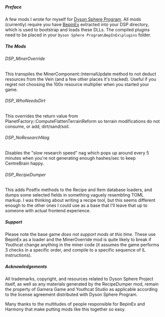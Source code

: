 ##### Preface

A few mods I wrote for myself for [Dyson Sphere Program](https://store.steampowered.com/app/1366540/Dyson_Sphere_Program/).  All mods (currently) require you have [BepinEx](https://bepinex.github.io/bepinex_docs/master/) extracted into your DSP directory, which is used to bootstrap and loads these DLLs.  The compiled plugins need to be placed in your `Dyson Sphere Program\BepInEx\plugins` folder.

##### The Mods

###### DSP_MinerOverride
This transpiles the MinerComponent::InternalUpdate method to not deduct resources from the Vein (and a few other places it's tracked).  Useful if you regret not choosing the 100x resource multiplier when you started your game.

###### DSP_WhoNeedsDirt
This overrides the return value from PlanetFactory::ComputeFlattenTerrainReform so terrain modifications do not consume, or add, dirt/sand/soil.

###### DSP_NoResearchNag
Disables the "slow research speed" nag which pops up around every 5 minutes when you're not generating enough hashes/sec to keep CentreBrain happy.

###### DSP_RecipeDumper
This adds Postfix methods to the Recipe and Item database loaders, and dumps some selected fields in something vaguely resembling TOML markup.  I was thinking about writing a recipe tool, but this seems different enough to the other ones I could use as a base that I'll leave that up to someone with actual frontend experience.

##### Support

Please note the base game _does not support mods at this time_. These use BepinEx as a loader and the MinerOverride mod is quite likely to break if Youthcat change anything in the miner code (it assumes the game performs 3 checks in a specific order, and compile to a specific sequence of IL instructions).

##### Acknowledgements

All trademarks, copyright, and resources related to Dyson Sphere Project itself, as well as any materials generated by the RecipeDumper mod, remain the property of Gamera Game and Youthcat Studio as applicable according to the license agreement distributed with Dyson Sphere Program.

Many thanks to the multitudes of people responsible for BepinEx and Harmony that make putting mods like this together so easy.